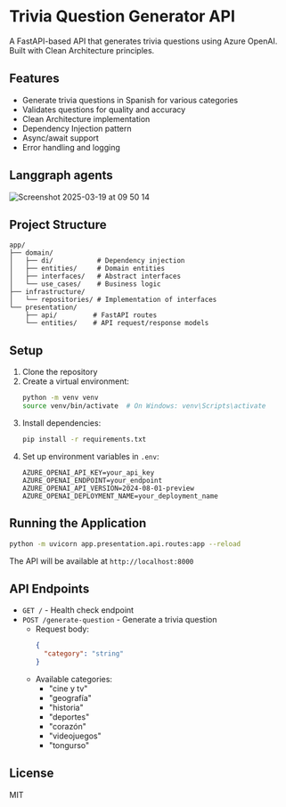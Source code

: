 # Trivia Question Generator API

A FastAPI-based API that generates trivia questions using Azure OpenAI. Built with Clean Architecture principles.

## Features

- Generate trivia questions in Spanish for various categories
- Validates questions for quality and accuracy
- Clean Architecture implementation
- Dependency Injection pattern
- Async/await support
- Error handling and logging

## Langgraph agents

![Screenshot 2025-03-19 at 09 50 14](https://github.com/user-attachments/assets/ba7c0e04-4f33-4077-b28e-6f327fadd10a)


## Project Structure

```
app/
├── domain/
│   ├── di/           # Dependency injection
│   ├── entities/     # Domain entities
│   ├── interfaces/   # Abstract interfaces
│   └── use_cases/    # Business logic
├── infrastructure/
│   └── repositories/ # Implementation of interfaces
└── presentation/
    ├── api/         # FastAPI routes
    └── entities/    # API request/response models
```

## Setup

1. Clone the repository
2. Create a virtual environment:
   ```bash
   python -m venv venv
   source venv/bin/activate  # On Windows: venv\Scripts\activate
   ```
3. Install dependencies:
   ```bash
   pip install -r requirements.txt
   ```
4. Set up environment variables in `.env`:
   ```
   AZURE_OPENAI_API_KEY=your_api_key
   AZURE_OPENAI_ENDPOINT=your_endpoint
   AZURE_OPENAI_API_VERSION=2024-08-01-preview
   AZURE_OPENAI_DEPLOYMENT_NAME=your_deployment_name
   ```

## Running the Application

```bash
python -m uvicorn app.presentation.api.routes:app --reload
```

The API will be available at `http://localhost:8000`

## API Endpoints

- `GET /` - Health check endpoint
- `POST /generate-question` - Generate a trivia question
  - Request body:
    ```json
    {
      "category": "string"
    }
    ```
  - Available categories:
    - "cine y tv"
    - "geografía"
    - "historia"
    - "deportes"
    - "corazón"
    - "videojuegos"
    - "tongurso"

## License

MIT 
